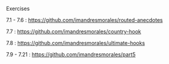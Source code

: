 Exercises 

7.1 - 7.6 : https://github.com/imandresmorales/routed-anecdotes

7.7 : https://github.com/imandresmorales/country-hook

7.8 : https://github.com/imandresmorales/ultimate-hooks

7.9 - 7.21 : https://github.com/imandresmorales/part5
